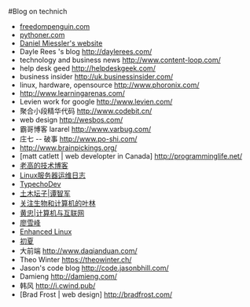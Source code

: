 #Blog on technich

* [freedompenguin.com](http://freedompenguin.com/ "Linux Software Reviews, Discussion and Articles")
* [pythoner.com](http://www.pythoner.com/ "python learn note")
* [Daniel Miessler's website](https://danielmiessler.com "start website from 1999")
* Dayle Rees 's blog <http://daylerees.com/>
* technology and business news <http://www.content-loop.com/>
* help desk geed <http://helpdeskgeek.com/>
* business insider <http://uk.businessinsider.com/>
* linux, hardware, opensource <http://www.phoronix.com/>
* <http://www.learningarenas.com/>
* Levien work for google <http://www.levien.com/>
* 聚合小段精华代码 <http://www.codebit.cn/>
* web design <http://wesbos.com/>
* 霸哥博客 lararel <http://www.varbug.com/>
* 庄七 -- 破事 <http://www.po-shi.com/>
* <http://www.brainpickings.org/>
* [matt catlett | web developter in Canada] <http://programminglife.net/>
* [老高的技术博客](http://www.phpgao.com/)
* [Linux服务器运维日志](https://www.centos.bz/)
* [TypechoDev](http://www.typechodev.com/)
* [土木坛子|谭智军](https://tumutanzi.com/)
* [关注生物和计算机的叶林](http://www.yelinsky.com/blog/)
* [黄忠|计算机与互联网](http://www.huangzhong.ca/)
* [廖雪峰](http://www.liaoxuefeng.com/)
* [Enhanced Linux](https://enhancedlinux.com/)
* [初夏](https://www.cxsir.com/)
* 大前端 <http://www.daqianduan.com/>
* Theo Winter <https://theowinter.ch/>
* Jason's code blog <http://code.jasonbhill.com/>
* Damieng <http://damieng.com/>
* 韩风 <http://i.cwind.pub/>
* [Brad Frost | web design] <http://bradfrost.com/>
